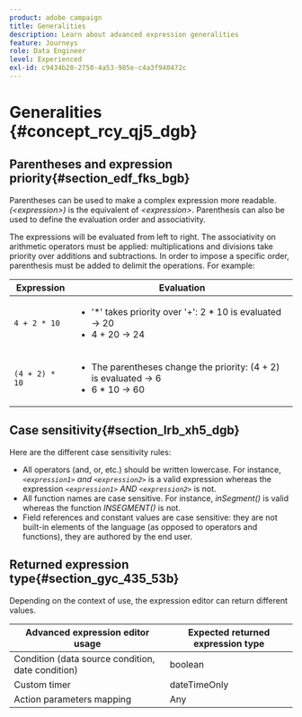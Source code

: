 ```yaml
---
product: adobe campaign
title: Generalities
description: Learn about advanced expression generalities
feature: Journeys
role: Data Engineer
level: Experienced
exl-id: c9434b28-2750-4a53-985e-c4a3f940472c
---
```

# Generalities {#concept_rcy_qj5_dgb}

## Parentheses and expression priority{#section_edf_fks_bgb}

Parentheses can be used to make a complex expression more readable. _(&lt;expression>)_ is the equivalent of _&lt;expression>_. Parenthesis can also be used to define the evaluation order and associativity.

The expressions will be evaluated from left to right. The associativity on arithmetic operators must be applied: multiplications and divisions take priority over additions and subtractions. In order to impose a specific order, parenthesis must be added to delimit the operations. For example:

<!--```5 + 2 * 10 = 25, and (5 + 2) * 10 = 70```-->

|Expression|Evaluation|
|--- |--- |
|`4 + 2 * 10`|<ul><li>'*' takes priority over '+': 2 * 10 is evaluated → 20</li><li>4 + 20 → 24</li></ul>|
|`(4 + 2) * 10`|<ul><li>The parentheses change the priority: (4 + 2) is evaluated → 6</li><li> 6 * 10 → 60</li></ul>|

## Case sensitivity{#section_lrb_xh5_dgb}

Here are the different case sensitivity rules:

* All operators (and, or, etc.) should be written lowercase. For instance, _`<expression1>` and `<expression2>`_ is a valid expression whereas the expression _`<expression1>` AND `<expression2>`_ is not.
* All function names are case sensitive. For instance, _inSegment()_ is valid whereas the function _INSEGMENT()_ is not.
* Field references and constant values are case sensitive: they are not built-in elements of the language (as opposed to operators and functions), they are authored by the end user.

## Returned expression type{#section_gyc_435_53b}

Depending on the context of use, the expression editor can return different values.

|Advanced expression editor usage|Expected returned expression type|
|--- |--- |
|Condition (data source condition, date condition)|boolean|
|Custom timer|dateTimeOnly|
|Action parameters mapping|Any|
